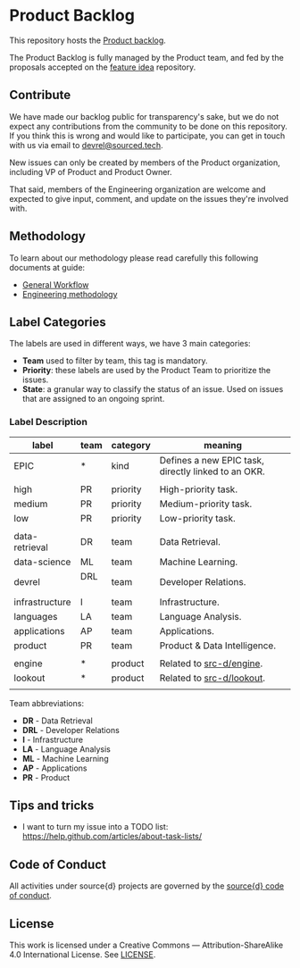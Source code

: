 # Product Backlog

This repository hosts the [Product backlog](https://github.com/src-d/product-tbacklog/issues/).

The Product Backlog is fully managed by the Product team,
and fed by the proposals accepted on the [feature idea](https://github.com/src-d/product-idea) repository.

## Contribute

We have made our backlog public for transparency's sake, but we do not expect any contributions from the community to be done on this repository. If you think this is wrong and would like to participate, you can get in touch with us via email to devrel@sourced.tech.

New issues can only be created by members of the Product organization, including VP of Product and Product Owner.

That said, members of the Engineering organization are welcome and expected to give input, comment, and update on the issues they're involved with.

## Methodology

To learn about our methodology please read carefully this following documents at guide:

- [General Workflow](https://github.com/src-d/guide/blob/master/engineering/workflow.md)
- [Engineering methodology](https://github.com/src-d/guide/blob/master/engineering/methodology.md)

## Label Categories

The labels are used in different ways, we have 3 main categories:

- __Team__ used to filter by team, this tag is mandatory.
- __Priority__: these labels are used by the Product Team to prioritize the issues.
- __State__: a granular way to classify the status of an issue. Used on issues that are assigned to an ongoing sprint.

### Label Description

| label          | team  | category | meaning
|----------------|-------|----------|-----------------------------------------------------------------------|
| EPIC           | *     | kind     | Defines a new EPIC task, directly linked to an OKR.
|                |       |          |
| high           | PR    | priority | High-priority task.
| medium         | PR    | priority | Medium-priority task.
| low            | PR    | priority | Low-priority task.
|                |       |          |
| data-retrieval | DR    | team     | Data Retrieval.
| data-science   | ML    | team     | Machine Learning.
| devrel         | DRL   | team     | Developer Relations.
| infrastructure | I     | team     | Infrastructure.
| languages      | LA    | team     | Language Analysis.
| applications   | AP    | team     | Applications.
| product        | PR    | team     | Product & Data Intelligence.
|                |       |          |
| engine         | *     | product  | Related to [src-d/engine](https://github.com/src-d/engine).
| lookout        | *     | product  | Related to [src-d/lookout](https://github.com/src-d/lookout).
|                |       |          |

Team abbreviations:

- **DR** - Data Retrieval
- **DRL** - Developer Relations
- **I** - Infrastructure
- **LA** - Language Analysis
- **ML** - Machine Learning
- **AP** - Applications
- **PR** - Product

## Tips and tricks

- I want to turn my issue into a TODO list: https://help.github.com/articles/about-task-lists/


## Code of Conduct

All activities under source{d} projects are governed by the [source{d} code of conduct](.github/CODE_OF_CONDUCT.md).

## License

This work is licensed under a Creative Commons — Attribution-ShareAlike 4.0 International License. See [LICENSE](./LICENSE.md).